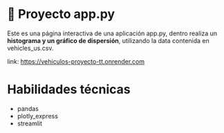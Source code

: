 # 📌 Proyecto app.py
Este es una página interactiva de una aplicación app.py, dentro realiza un **histograma y un gráfico de dispersión**, utilizando la data contenida en vehicles_us.csv.

link: https://vehiculos-proyecto-tt.onrender.com
# Habilidades técnicas
- pandas
- plotly_express
- streamlit
